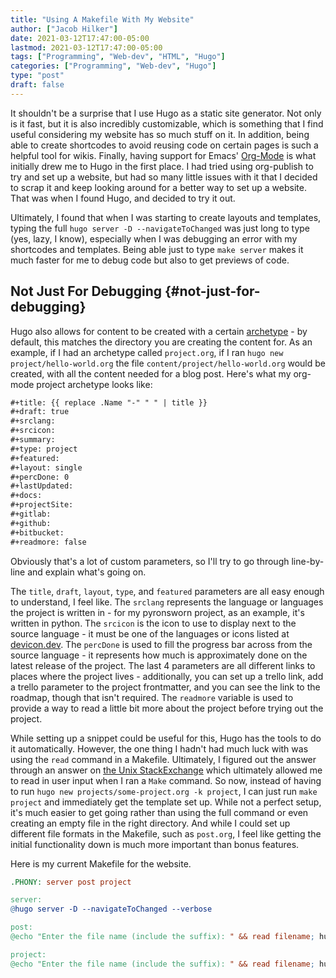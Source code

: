 ```yaml
---
title: "Using A Makefile With My Website"
author: ["Jacob Hilker"]
date: 2021-03-12T17:47:00-05:00
lastmod: 2021-03-12T17:47:00-05:00
tags: ["Programming", "Web-dev", "HTML", "Hugo"]
categories: ["Programming", "Web-dev", "Hugo"]
type: "post"
draft: false
---
```


It shouldn't be a surprise that I use Hugo as a static site generator. Not only is it fast, but it is also incredibly customizable, which is something that I find useful considering my website has so much stuff on it. In addition, being able to create shortcodes to avoid reusing code on certain pages is such a helpful tool for wikis. Finally, having support for Emacs' [Org-Mode](https://orgmode.org/) is what initially drew me to Hugo in the first place. I had tried using org-publish to try and set up a website, but had so many little issues with it that I decided to scrap it and keep looking around for a better way to set up a website. That was when I found Hugo, and decided to try it out.

Ultimately, I found that when I was starting to create layouts and templates, typing the full `hugo server -D --navigateToChanged` was just long to type (yes, lazy, I know), especially when I was debugging an error with my shortcodes and templates. Being able just to type `make server` makes it much faster for me to debug code but also to get previews of code.


## Not Just For Debugging {#not-just-for-debugging}

Hugo also allows for content to be created with a certain [archetype](https://gohugo.io/content-management/archetypes/) - by default, this matches the directory you are creating the content for. As an example, if I had an archetype called `project.org`, if I ran `hugo new project/hello-world.org` the file `content/project/hello-world.org` would be created, with all the content needed for a blog post. Here's what my org-mode project archetype looks like:

```org
#+title: {{ replace .Name "-" " " | title }}
#+draft: true
#+srclang:
#+srcicon:
#+summary:
#+type: project
#+featured:
#+layout: single
#+percDone: 0
#+lastUpdated:
#+docs:
#+projectSite:
#+gitlab:
#+github:
#+bitbucket:
#+readmore: false
```

Obviously that's a lot of custom parameters, so I'll try to go through line-by-line and explain what's going on.

The `title`, `draft`, `layout`, `type`, and `featured` parameters are all easy enough to understand, I feel like. The `srclang` represents the language or languages the project is written in - for my pyronsworn project, as an example, it's written in python. The `srcicon` is the icon to use to display next to the source language - it must be one of the languages or icons listed at [devicon.dev](https://devicon.dev/). The `percDone` is used to fill the progress bar across from the source language - it represents how much is approximately done on the latest release of the project. The last 4 parameters are all different links to places where the project lives - additionally, you can set up a trello link, add a trello parameter to the project frontmatter, and you can see the link to the roadmap, though that isn't required. The `readmore` variable is used to provide a way to read a little bit more about the project before trying out the project.

While setting up a snippet could be useful for this, Hugo has the tools to do it automatically. However, the one thing I hadn't had much luck with was using the `read` command in a Makefile. Ultimately, I figured out the answer through an answer on [the Unix StackExchange](https://unix.stackexchange.com/questions/322517/read-command-not-working-in-a-makefile) which ultimately allowed me to read in user input when I ran a `Make` command. So now, instead of having to run `hugo new projects/some-project.org -k project`, I can just run `make project` and immediately get the template set up. While not a perfect setup, it's much easier to get going rather than using the full command or even creating an empty file in the right directory. And while I could set up different file formats in the Makefile, such as `post.org`, I feel like getting the initial functionality down is much more important than bonus features.

Here is my current Makefile for the website.

```makefile
.PHONY: server post project

server:
@hugo server -D --navigateToChanged --verbose

post:
@echo "Enter the file name (include the suffix): " && read filename; hugo new blog/$$filename -k post

project:
@echo "Enter the file name (include the suffix): " && read filename; hugo new projects/$$filename -k project
```